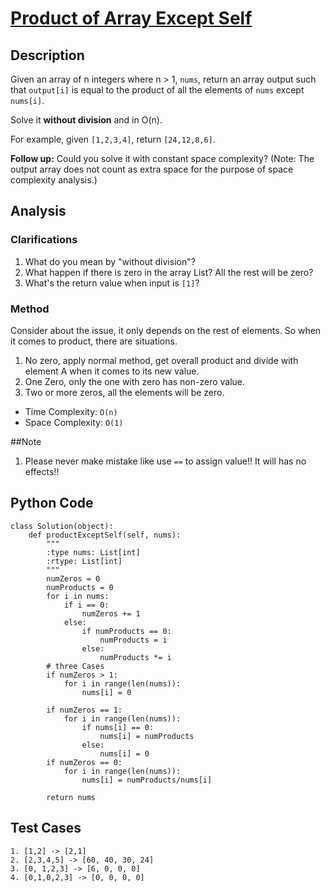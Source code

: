 # [Product of Array Except Self](https://leetcode.com/problems/product-of-array-except-self/)

## Description
Given an array of n integers where n > 1, `nums`, return an array output such that `output[i]` is equal to the product of all the elements of `nums` except `nums[i]`.

Solve it **without division** and in O(n).

For example, given `[1,2,3,4]`, return `[24,12,8,6]`.

**Follow up:** Could you solve it with constant space complexity? (Note: The output array does not count as extra space for the purpose of space complexity analysis.)
## Analysis
### Clarifications
1. What do you mean by "without division"?
2. What happen if there is zero in the array List? All the rest will be zero?
3. What's the return value when input is `[1]`?

### Method
Consider about the issue, it only depends on the rest of elements. So when it comes to product, there are situations.

1. No zero, apply normal method, get overall product and divide with element A when it comes to its new value.
2. One Zero, only the one with zero has non-zero value.
3.  Two or more zeros, all the elements will be zero.  

* Time Complexity: `O(n)`
* Space Complexity: `O(1)`

##Note
1. Please never make mistake like use `==` to assign value!! It will has no effects!!

## Python Code
~~~
class Solution(object):
    def productExceptSelf(self, nums):
        """
        :type nums: List[int]
        :rtype: List[int]
        """
        numZeros = 0
        numProducts = 0
        for i in nums:
            if i == 0:
                numZeros += 1
            else:
                if numProducts == 0:
                    numProducts = i
                else:
                    numProducts *= i
        # three Cases
        if numZeros > 1:
            for i in range(len(nums)):
                nums[i] = 0
                
        if numZeros == 1:
            for i in range(len(nums)):
                if nums[i] == 0:
                    nums[i] = numProducts
                else:
                    nums[i] = 0
        if numZeros == 0:
            for i in range(len(nums)):
                nums[i] = numProducts/nums[i]
        
        return nums
~~~

## Test Cases
~~~
1. [1,2] -> [2,1]
2. [2,3,4,5] -> [60, 40, 30, 24]
3. [0, 1,2,3] -> [6, 0, 0, 0]
4. [0,1,0,2,3] -> [0, 0, 0, 0]
~~~
